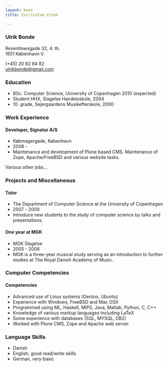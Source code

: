 ```yaml
---
layout: base
title: Curriculum Vitae

---
```


### Ulrik Bonde
Reventlowsgade 32, 4. th.<br />
1651 København V

(+45) 20 82 84 82<br />
<ulrikbonde@gmail.com>

### Education
 * BSc. Computer Science, University of Copenhagen 2010  (expected)
 * Student HHX, Slagelse Handelsskole, 2004
 * 10\. grade, Sejergaardens Musikefterskole, 2000

### Work Experience

#### Developer, Signatur A/S
 * Købmagergade, København
 * 2008 -
 * Maintenance and development of Plone based CMS. Maintenance of Zope,
   Apache/FreeBSD and various website tasks.

Various other jobs...

### Projects and Miscellaneous

#### Tutor
 * The Department of Computer Science at the University of Copenhagen
 * 2007 - 2009
 * Introduce new students to the study of computer science by talks and
   presentations. 

#### One year at MGK
 * MGK Slagelse
 * 2005 - 2006
 * MGK is a three-year musical study serving as an introduction to further
   studies at The Royal Danish Academy of Music.

### Computer Competencies
#### Competencies
 * Advanced use of Linux systems (Gentoo, Ubuntu)
 * Experience with Windows, FreeBSD and Mac OSX
 * Programmed using ML, Haskell, MIPS, Java, Matlab, Python, C, C++
 * Knowledge of various markup languages including LaTeX
 * Some experience with databases (SQL, MYSQL, DB2)
 * Worked with Plone CMS, Zope and Apache web server

### Language Skills
 * Danish
 * English, good read/write skills
 * German, _very_ basic

<!-- vim: set sw=2 ft=mkd sts=2 et tw=80: -->

